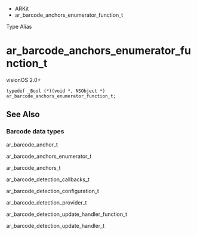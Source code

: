 

- ARKit
-  ar_barcode_anchors_enumerator_function_t 

Type Alias

# ar_barcode_anchors_enumerator_function_t

visionOS 2.0+

``` source
typedef _Bool (*)(void *, NSObject *) ar_barcode_anchors_enumerator_function_t;
```

## See Also

### Barcode data types

ar_barcode_anchor_t

ar_barcode_anchors_enumerator_t

ar_barcode_anchors_t

ar_barcode_detection_callbacks_t

ar_barcode_detection_configuration_t

ar_barcode_detection_provider_t

ar_barcode_detection_update_handler_function_t

ar_barcode_detection_update_handler_t

